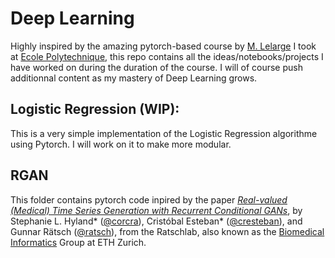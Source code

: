 # Deep Learning
Highly inspired by the amazing pytorch-based course by [M. Lelarge](https://mlelarge.github.io/dataflowr-web/) I took at [Ecole Polytechnique](https://www.polytechnique.edu/), this repo contains all the ideas/notebooks/projects I have worked on during the duration of the course. I will of course push additionnal content as my mastery of Deep Learning grows.

## Logistic Regression (WIP):

This is a very simple implementation of the Logistic Regression algorithme using Pytorch. I will work on it to make more modular.

## RGAN

This folder contains pytorch code inpired by the paper _[Real-valued (Medical) Time Series Generation with Recurrent Conditional GANs](https://arxiv.org/abs/1706.02633)_, by Stephanie L. Hyland* ([@corcra](https://github.com/corcra)), Cristóbal Esteban* ([@cresteban](https://github.com/cresteban)), and Gunnar Rätsch ([@ratsch](https://github.com/ratsch)), from the Ratschlab, also known as the [Biomedical Informatics](http://bmi.inf.ethz.ch/) Group at ETH Zurich. 
